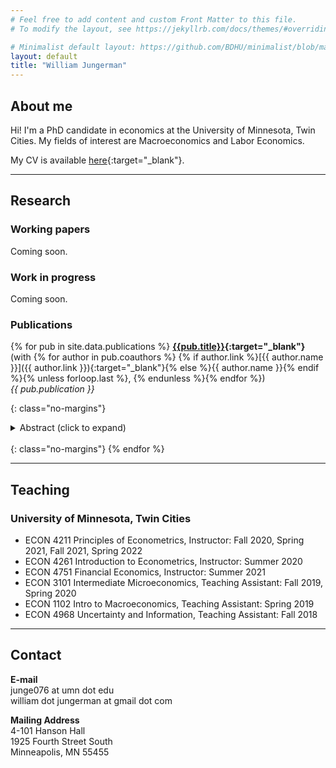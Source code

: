 ```yaml
---
# Feel free to add content and custom Front Matter to this file.
# To modify the layout, see https://jekyllrb.com/docs/themes/#overriding-theme-defaults

# Minimalist default layout: https://github.com/BDHU/minimalist/blob/main/_layouts/default.html
layout: default
title: "William Jungerman"
---
```


## About me
Hi! I'm a PhD candidate in economics at the University of Minnesota, Twin Cities. My fields of interest are Macroeconomics and Labor Economics.

My CV is available [here](/assets/papers/cv.pdf){:target="_blank"}.

---

## Research

### Working papers
Coming soon.

### Work in progress
Coming soon. 

### Publications
<!-- 
**[Brexit, the City of London, and the prospects for portfolio investment](/assets/papers/EichengreenJungermanLiu2019.pdf){:target="_blank"}** \
(with [Barry Eichengreen](https://eml.berkeley.edu/~eichengr/){:target="_blank"} and Mingyang (Chris) Liu)
{: class="no-margins"}
<details>
    <summary>Abstract (click to expand)</summary>
    This paper examines the international financial consequences of Brexit. It first pro- vides a survey of the still limited literature on EU membership and international capital flows. It then provides new estimates of the impact of Brexit on cross-border investment utilizing data from the IMF’s Consolidated Portfolio Investment Survey. It lastly provides a comparative analysis of these same issues using data on cross- border capital flows from the BIS. The conclusion is that the impact on cross-border capital flows to and from the UK is likely to be substantial.
</details>

<br/>
{: class="no-margins"}
-->

{% for pub in site.data.publications %}
  **[{{pub.title}}]({{pub.link}}){:target="_blank"}** \
  (with {% for author in pub.coauthors %} {% if author.link %}[{{ author.name }}]({{ author.link }}){:target="_blank"}{% else %}{{ author.name }}{% endif %}{% unless forloop.last %}, {% endunless %}{% endfor %}) \
  *{{ pub.publication }}*
  <!-- This applies apply the no-margins class to prev paragraph to remove margins -->
  {: class="no-margins"}
  <details>
      <summary>Abstract (click to expand)</summary>
      {{ pub.abstract }}
  </details>

  <!-- This creates line break to space out items; need the no-margins class also since this gets automatically wrapped with a <p> which by default has extra margins -->
  <br/>
  {: class="no-margins"}
{% endfor %}


---
## Teaching

### University of Minnesota, Twin Cities 
- ECON 4211 Principles of Econometrics, Instructor: Fall 2020, Spring 2021, Fall 2021, Spring 2022
- ECON 4261 Introduction to Econometrics, Instructor: Summer 2020
- ECON 4751 Financial Economics, Instructor: Summer 2021
- ECON 3101 Intermediate Microeconomics, Teaching Assistant: Fall 2019, Spring 2020
- ECON 1102 Intro to Macroeconomics, Teaching Assistant: Spring 2019
- ECON 4968 Uncertainty and Information, Teaching Assistant: Fall 2018

---

## Contact

**E-mail** \
junge076 at umn dot edu \
    william dot jungerman at gmail dot com

**Mailing Address** \
4-101 Hanson Hall \
1925 Fourth Street South \
Minneapolis, MN 55455
